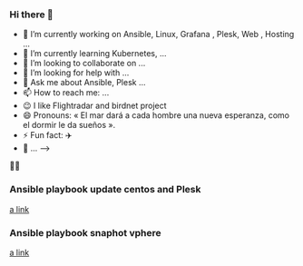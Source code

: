 ### Hi there 👋


- 🔭 I’m currently working on Ansible, Linux, Grafana , Plesk, Web , Hosting  ...
- 🌱 I’m currently learning Kubernetes, ...
- 👯 I’m looking to collaborate on ...
- 🤔 I’m looking for help with ...
- 💬 Ask me about  Ansible, Plesk ...
- 📫 How to reach me: ...
- 😉 I like Flightradar and birdnet project
- 😄 Pronouns: « El mar dará a cada hombre una nueva esperanza, como el dormir le da sueños ».
- ⚡ Fun fact: :airplane: 
-  :house_with_garden:  ...
-->

:man_factory_worker:

### Ansible playbook update centos and Plesk 

[a link](https://github.com/S0larin13/ansible-quick-note/blob/main/update_plesk_server.yml)

### Ansible playbook snaphot vphere

[a link](https://github.com/S0larin13/ansible-quick-note/blob/main/snapshot_vpshere.yml)
